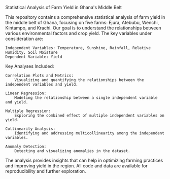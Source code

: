 Statistical Analysis of Farm Yield in Ghana's Middle Belt

This repository contains a comprehensive statistical analysis of farm yield in the middle belt of Ghana, focusing on five farms: Ejura, Atebubu, Wenchi, Kintampo, and Krachi. Our goal is to understand the relationships between various environmental factors and crop yield. The key variables under consideration are:

    Independent Variables: Temperature, Sunshine, Rainfall, Relative Humidity, Soil Moisture
    Dependent Variable: Yield

Key Analyses Included:

    Correlation Plots and Metrics:
        Visualizing and quantifying the relationships between the independent variables and yield.

    Linear Regression:
        Modeling the relationship between a single independent variable and yield.

    Multiple Regression:
        Exploring the combined effect of multiple independent variables on yield.

    Collinearity Analysis:
        Identifying and addressing multicollinearity among the independent variables.

    Anomaly Detection:
        Detecting and visualizing anomalies in the dataset.

The analysis provides insights that can help in optimizing farming practices and improving yield in the region. All code and data are available for reproducibility and further exploration.
